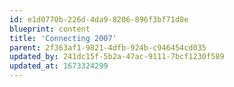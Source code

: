 ```yaml
---
id: e1d0770b-226d-4da9-8206-896f3bf71d8e
blueprint: content
title: 'Connecting 2007'
parent: 2f363af1-9821-4dfb-924b-c946454cd035
updated_by: 241dc15f-5b2a-47ac-9111-7bcf1230f589
updated_at: 1673324299
---
```

